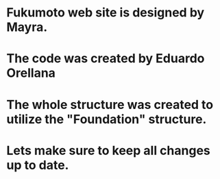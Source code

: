# Fukumoto web site is designed by Mayra.
# The code was created by Eduardo Orellana
# The whole structure was created to utilize the "Foundation" structure.

# Lets make sure to keep all changes up to date.
